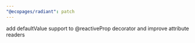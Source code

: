 ```yaml
---
"@ecopages/radiant": patch
---
```


add defaultValue support to @reactiveProp decorator and improve attribute readers
